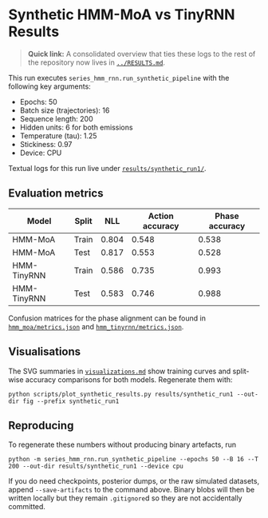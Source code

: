 # Synthetic HMM-MoA vs TinyRNN Results

> **Quick link:** A consolidated overview that ties these logs to the rest of the repository now lives in [`../RESULTS.md`](../RESULTS.md).

This run executes `series_hmm_rnn.run_synthetic_pipeline` with the following key arguments:

- Epochs: 50
- Batch size (trajectories): 16
- Sequence length: 200
- Hidden units: 6 for both emissions
- Temperature (tau): 1.25
- Stickiness: 0.97
- Device: CPU

Textual logs for this run live under [`results/synthetic_run1/`](synthetic_run1/).

## Evaluation metrics

| Model | Split | NLL | Action accuracy | Phase accuracy |
| --- | --- | --- | --- | --- |
| HMM-MoA | Train | 0.804 | 0.548 | 0.538 |
| HMM-MoA | Test | 0.817 | 0.553 | 0.528 |
| HMM-TinyRNN | Train | 0.586 | 0.735 | 0.993 |
| HMM-TinyRNN | Test | 0.583 | 0.746 | 0.988 |

Confusion matrices for the phase alignment can be found in [`hmm_moa/metrics.json`](synthetic_run1/hmm_moa/metrics.json) and [`hmm_tinyrnn/metrics.json`](synthetic_run1/hmm_tinyrnn/metrics.json).

## Visualisations

The SVG summaries in [`visualizations.md`](visualizations.md) show training curves and split-wise accuracy comparisons for both models. Regenerate them with:

```
python scripts/plot_synthetic_results.py results/synthetic_run1 --out-dir fig --prefix synthetic_run1
```

## Reproducing

To regenerate these numbers without producing binary artefacts, run

```
python -m series_hmm_rnn.run_synthetic_pipeline --epochs 50 --B 16 --T 200 --out-dir results/synthetic_run1 --device cpu
```

If you do need checkpoints, posterior dumps, or the raw simulated datasets, append `--save-artifacts` to the command above. Binary blobs will then be written locally but they remain `.gitignore`d so they are not accidentally committed.
